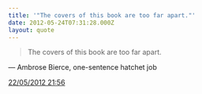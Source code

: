 ```yaml
---
title: '"The covers of this book are too far apart."'
date: 2012-05-24T07:31:28.000Z
layout: quote
---
```

  > The covers of this book are too far apart.

  — Ambrose Bierce, one-sentence hatchet job

[22/05/2012 21:56](https://twitter.com/jenbmcd/status/205039468594475011)
